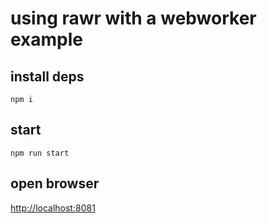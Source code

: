 # using rawr with a webworker example


## install deps

`npm i`

## start

`npm run start`

## open browser

[http://localhost:8081](http://localhost:8081)
